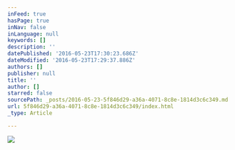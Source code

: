 ```yaml
---
inFeed: true
hasPage: true
inNav: false
inLanguage: null
keywords: []
description: ''
datePublished: '2016-05-23T17:30:23.686Z'
dateModified: '2016-05-23T17:29:37.886Z'
authors: []
publisher: null
title: ''
author: []
starred: false
sourcePath: _posts/2016-05-23-5f846d29-a36a-4071-8c8e-1814d3c6c349.md
url: 5f846d29-a36a-4071-8c8e-1814d3c6c349/index.html
_type: Article

---
```

![](https://the-grid-user-content.s3-us-west-2.amazonaws.com/40058ce5-651a-457f-a7da-94ade367cc1d.jpg)